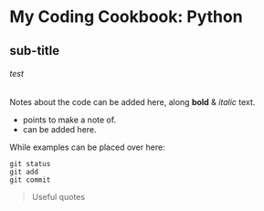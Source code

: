 # My Coding Cookbook: Python

## sub-title

###### test

Notes about the code can be added here, along **bold** & *italic* text.

- points to make a note of.
- can be added here.

While examples can be placed over here:
```
git status
git add
git commit
```
> Useful quotes

